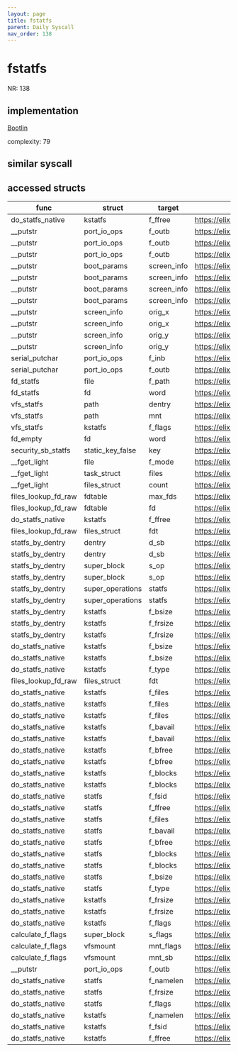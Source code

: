 ```yaml
---
layout: page
title: fstatfs
parent: Daily Syscall
nav_order: 138
---
```

        

# fstatfs
NR: 138

## implementation
[Bootlin](https://elixir.bootlin.com/linux/v6.14.7/source/fs/statfs.c#L211)

complexity: 79


## similar syscall


## accessed structs

|func|struct|target|location|has_read|has_write|
|--|--|--|--|--|--|
|do_statfs_native|kstatfs|f_ffree|https://elixir.bootlin.com/linux/v6.14.7/source/fs/statfs.c#L145|true|true|
|__putstr|port_io_ops|f_outb|https://elixir.bootlin.com/linux/v6.14.7/source/arch/x86/boot/compressed/misc.c#L163|true|true|
|__putstr|port_io_ops|f_outb|https://elixir.bootlin.com/linux/v6.14.7/source/arch/x86/boot/compressed/misc.c#L164|true|true|
|__putstr|port_io_ops|f_outb|https://elixir.bootlin.com/linux/v6.14.7/source/arch/x86/boot/compressed/misc.c#L165|true|true|
|__putstr|boot_params|screen_info|https://elixir.bootlin.com/linux/v6.14.7/source/arch/x86/boot/compressed/misc.c#L136|true|true|
|__putstr|boot_params|screen_info|https://elixir.bootlin.com/linux/v6.14.7/source/arch/x86/boot/compressed/misc.c#L137|true|true|
|__putstr|boot_params|screen_info|https://elixir.bootlin.com/linux/v6.14.7/source/arch/x86/boot/compressed/misc.c#L158|true|true|
|__putstr|boot_params|screen_info|https://elixir.bootlin.com/linux/v6.14.7/source/arch/x86/boot/compressed/misc.c#L159|true|true|
|__putstr|screen_info|orig_x|https://elixir.bootlin.com/linux/v6.14.7/source/arch/x86/boot/compressed/misc.c#L158|false|false|
|__putstr|screen_info|orig_x|https://elixir.bootlin.com/linux/v6.14.7/source/arch/x86/boot/compressed/misc.c#L136|true|true|
|__putstr|screen_info|orig_y|https://elixir.bootlin.com/linux/v6.14.7/source/arch/x86/boot/compressed/misc.c#L159|false|false|
|__putstr|screen_info|orig_y|https://elixir.bootlin.com/linux/v6.14.7/source/arch/x86/boot/compressed/misc.c#L137|true|true|
|serial_putchar|port_io_ops|f_inb|https://elixir.bootlin.com/linux/v6.14.7/source/arch/x86/boot/compressed/misc.c#L113|true|true|
|serial_putchar|port_io_ops|f_outb|https://elixir.bootlin.com/linux/v6.14.7/source/arch/x86/boot/compressed/misc.c#L116|true|true|
|fd_statfs|file|f_path|https://elixir.bootlin.com/linux/v6.14.7/source/fs/statfs.c#L121|false|false|
|fd_statfs|fd|word|https://elixir.bootlin.com/linux/v6.14.7/source/fs/statfs.c#L121|true|true|
|vfs_statfs|path|dentry|https://elixir.bootlin.com/linux/v6.14.7/source/fs/statfs.c#L90|true|true|
|vfs_statfs|path|mnt|https://elixir.bootlin.com/linux/v6.14.7/source/fs/statfs.c#L92|true|true|
|vfs_statfs|kstatfs|f_flags|https://elixir.bootlin.com/linux/v6.14.7/source/fs/statfs.c#L92|false|false|
|fd_empty|fd|word|https://elixir.bootlin.com/linux/v6.14.7/source/include/linux/file.h#L47|true|true|
|security_sb_statfs|static_key_false|key|https://elixir.bootlin.com/linux/v6.14.7/source/security/security.c#L1547|false|false|
|__fget_light|file|f_mode|https://elixir.bootlin.com/linux/v6.14.7/source/fs/file.c#L1156|true|true|
|__fget_light|task_struct|files|https://elixir.bootlin.com/linux/v6.14.7/source/fs/file.c#L1142|true|true|
|__fget_light|files_struct|count|https://elixir.bootlin.com/linux/v6.14.7/source/fs/file.c#L1154|false|false|
|files_lookup_fd_raw|fdtable|max_fds|https://elixir.bootlin.com/linux/v6.14.7/source/include/linux/fdtable.h#L75|true|true|
|files_lookup_fd_raw|fdtable|fd|https://elixir.bootlin.com/linux/v6.14.7/source/include/linux/fdtable.h#L84|true|true|
|do_statfs_native|kstatfs|f_ffree|https://elixir.bootlin.com/linux/v6.14.7/source/fs/statfs.c#L144|true|true|
|files_lookup_fd_raw|files_struct|fdt|https://elixir.bootlin.com/linux/v6.14.7/source/include/linux/fdtable.h#L74|true|true|
|statfs_by_dentry|dentry|d_sb|https://elixir.bootlin.com/linux/v6.14.7/source/fs/statfs.c#L59|true|true|
|statfs_by_dentry|dentry|d_sb|https://elixir.bootlin.com/linux/v6.14.7/source/fs/statfs.c#L66|true|true|
|statfs_by_dentry|super_block|s_op|https://elixir.bootlin.com/linux/v6.14.7/source/fs/statfs.c#L59|true|true|
|statfs_by_dentry|super_block|s_op|https://elixir.bootlin.com/linux/v6.14.7/source/fs/statfs.c#L66|true|true|
|statfs_by_dentry|super_operations|statfs|https://elixir.bootlin.com/linux/v6.14.7/source/fs/statfs.c#L59|true|true|
|statfs_by_dentry|super_operations|statfs|https://elixir.bootlin.com/linux/v6.14.7/source/fs/statfs.c#L66|true|true|
|statfs_by_dentry|kstatfs|f_bsize|https://elixir.bootlin.com/linux/v6.14.7/source/fs/statfs.c#L68|true|true|
|statfs_by_dentry|kstatfs|f_frsize|https://elixir.bootlin.com/linux/v6.14.7/source/fs/statfs.c#L68|false|false|
|statfs_by_dentry|kstatfs|f_frsize|https://elixir.bootlin.com/linux/v6.14.7/source/fs/statfs.c#L67|true|true|
|do_statfs_native|kstatfs|f_bsize|https://elixir.bootlin.com/linux/v6.14.7/source/fs/statfs.c#L134|true|true|
|do_statfs_native|kstatfs|f_bsize|https://elixir.bootlin.com/linux/v6.14.7/source/fs/statfs.c#L150|true|true|
|do_statfs_native|kstatfs|f_type|https://elixir.bootlin.com/linux/v6.14.7/source/fs/statfs.c#L149|true|true|
|files_lookup_fd_raw|files_struct|fdt|https://elixir.bootlin.com/linux/v6.14.7/source/include/linux/fdtable.h#L74|false|false|
|do_statfs_native|kstatfs|f_files|https://elixir.bootlin.com/linux/v6.14.7/source/fs/statfs.c#L154|true|true|
|do_statfs_native|kstatfs|f_files|https://elixir.bootlin.com/linux/v6.14.7/source/fs/statfs.c#L142|true|true|
|do_statfs_native|kstatfs|f_files|https://elixir.bootlin.com/linux/v6.14.7/source/fs/statfs.c#L141|true|true|
|do_statfs_native|kstatfs|f_bavail|https://elixir.bootlin.com/linux/v6.14.7/source/fs/statfs.c#L153|true|true|
|do_statfs_native|kstatfs|f_bavail|https://elixir.bootlin.com/linux/v6.14.7/source/fs/statfs.c#L133|true|true|
|do_statfs_native|kstatfs|f_bfree|https://elixir.bootlin.com/linux/v6.14.7/source/fs/statfs.c#L152|true|true|
|do_statfs_native|kstatfs|f_bfree|https://elixir.bootlin.com/linux/v6.14.7/source/fs/statfs.c#L133|true|true|
|do_statfs_native|kstatfs|f_blocks|https://elixir.bootlin.com/linux/v6.14.7/source/fs/statfs.c#L151|true|true|
|do_statfs_native|kstatfs|f_blocks|https://elixir.bootlin.com/linux/v6.14.7/source/fs/statfs.c#L133|true|true|
|do_statfs_native|statfs|f_fsid|https://elixir.bootlin.com/linux/v6.14.7/source/fs/statfs.c#L156|false|false|
|do_statfs_native|statfs|f_ffree|https://elixir.bootlin.com/linux/v6.14.7/source/fs/statfs.c#L155|false|false|
|do_statfs_native|statfs|f_files|https://elixir.bootlin.com/linux/v6.14.7/source/fs/statfs.c#L154|false|false|
|do_statfs_native|statfs|f_bavail|https://elixir.bootlin.com/linux/v6.14.7/source/fs/statfs.c#L153|false|false|
|do_statfs_native|statfs|f_bfree|https://elixir.bootlin.com/linux/v6.14.7/source/fs/statfs.c#L152|false|false|
|do_statfs_native|statfs|f_blocks|https://elixir.bootlin.com/linux/v6.14.7/source/fs/statfs.c#L151|false|false|
|do_statfs_native|statfs|f_blocks|https://elixir.bootlin.com/linux/v6.14.7/source/fs/statfs.c#L132|true|true|
|do_statfs_native|statfs|f_bsize|https://elixir.bootlin.com/linux/v6.14.7/source/fs/statfs.c#L150|false|false|
|do_statfs_native|statfs|f_type|https://elixir.bootlin.com/linux/v6.14.7/source/fs/statfs.c#L149|false|false|
|do_statfs_native|kstatfs|f_frsize|https://elixir.bootlin.com/linux/v6.14.7/source/fs/statfs.c#L134|true|true|
|do_statfs_native|kstatfs|f_frsize|https://elixir.bootlin.com/linux/v6.14.7/source/fs/statfs.c#L158|true|true|
|do_statfs_native|kstatfs|f_flags|https://elixir.bootlin.com/linux/v6.14.7/source/fs/statfs.c#L159|true|true|
|calculate_f_flags|super_block|s_flags|https://elixir.bootlin.com/linux/v6.14.7/source/fs/statfs.c#L52|true|true|
|calculate_f_flags|vfsmount|mnt_flags|https://elixir.bootlin.com/linux/v6.14.7/source/fs/statfs.c#L51|true|true|
|calculate_f_flags|vfsmount|mnt_sb|https://elixir.bootlin.com/linux/v6.14.7/source/fs/statfs.c#L52|true|true|
|__putstr|port_io_ops|f_outb|https://elixir.bootlin.com/linux/v6.14.7/source/arch/x86/boot/compressed/misc.c#L162|true|true|
|do_statfs_native|statfs|f_namelen|https://elixir.bootlin.com/linux/v6.14.7/source/fs/statfs.c#L157|false|false|
|do_statfs_native|statfs|f_frsize|https://elixir.bootlin.com/linux/v6.14.7/source/fs/statfs.c#L158|false|false|
|do_statfs_native|statfs|f_flags|https://elixir.bootlin.com/linux/v6.14.7/source/fs/statfs.c#L159|false|false|
|do_statfs_native|kstatfs|f_namelen|https://elixir.bootlin.com/linux/v6.14.7/source/fs/statfs.c#L157|true|true|
|do_statfs_native|kstatfs|f_fsid|https://elixir.bootlin.com/linux/v6.14.7/source/fs/statfs.c#L156|true|true|
|do_statfs_native|kstatfs|f_ffree|https://elixir.bootlin.com/linux/v6.14.7/source/fs/statfs.c#L155|true|true|
